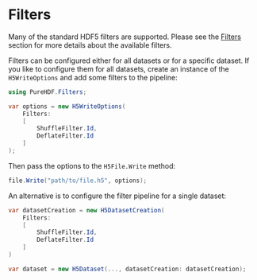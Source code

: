 # Filters

Many of the standard HDF5 filters are supported. Please see the [Filters](../filters.md) section for more details about the available filters.

Filters can be configured either for all datasets or for a specific dataset. If you like to configure them for all datasets, create an instance of the `H5WriteOptions` and add some filters to the pipeline:

```cs
using PureHDF.Filters;

var options = new H5WriteOptions(
    Filters:
    [
        ShuffleFilter.Id,
        DeflateFilter.Id
    ]
);
```

Then pass the options to the `H5File.Write` method:

```cs
file.Write("path/to/file.h5", options);
```

An alternative is to configure the filter pipeline for a single dataset:

```cs
var datasetCreation = new H5DatasetCreation(
    Filters:
    [
        ShuffleFilter.Id,
        DeflateFilter.Id
    ]
)

var dataset = new H5Dataset(..., datasetCreation: datasetCreation);
```